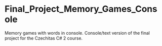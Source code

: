 # Final_Project_Memory_Games_Console
Memory games with words in console. Console/text version of the final project for the Czechitas C# 2 course.
